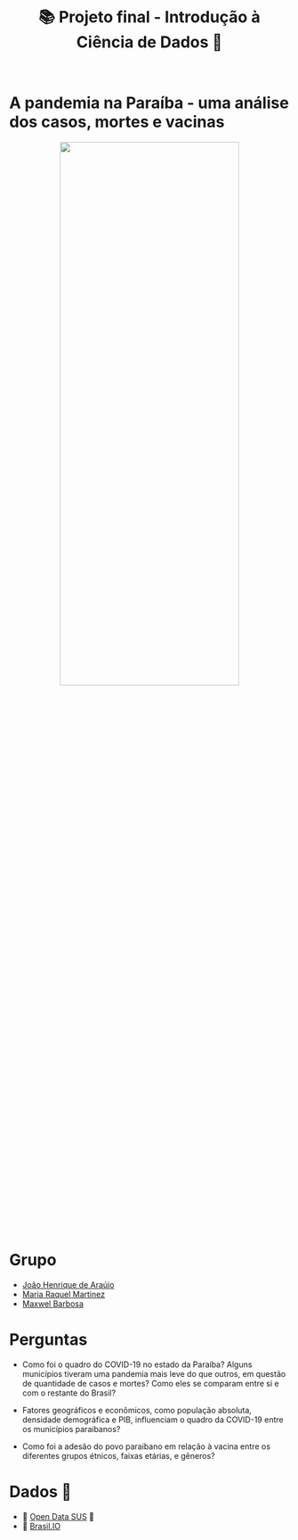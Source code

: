 <h1 align="center">📚️ Projeto final - Introdução à Ciência de Dados 💉</h1>
<br>

# A pandemia na Paraíba - uma análise dos casos, mortes e vacinas

<p align="center"><img src="https://www.camara.leg.br/midias/image/2020/10/img20201022140139807-768x512.jpg" width="80%" height="50%"/></p>

# Grupo
* [João Henrique de Araújo](https://github.com/joaoh224488)
* [Maria Raquel Martinez](https://github.com/maria-raquel)
* [Maxwel Barbosa](https://github.com/maxbarbosa)

# Perguntas

- Como foi o quadro do COVID-19 no estado da Paraíba? Alguns municípios tiveram uma pandemia mais leve do que outros, em questão de quantidade de casos e mortes? Como eles se comparam entre si e com o restante do Brasil?

- Fatores geográficos e econômicos, como população absoluta, densidade demográfica e PIB, influenciam o quadro da COVID-19 entre os municípios paraibanos?

- Como foi a adesão do povo paraibano em relação à vacina entre os diferentes grupos étnicos, faixas etárias, e gêneros?

# Dados 📖
* 🔎 [Open Data SUS](https://opendatasus.saude.gov.br/dataset/covid-19-vacinacao/resource/10aed154-04c8-4cf4-b78a-8f0fa1bc5af4) 🏥
* 🔎 [Brasil.IO](https://brasil.io/covid19/PB)
